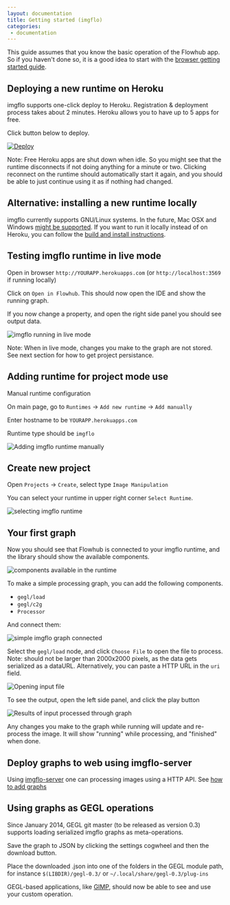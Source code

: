 ```yaml
---
layout: documentation
title: Getting started (imgflo)
categories:
 - documentation
---
```

This guide assumes that you know the basic operation of the Flowhub app.
So if you haven't done so, it is a good idea to start with the
[browser getting started guide](http://flowhub.io/documentation/getting-started-browser/).


## Deploying a new runtime on Heroku

imgflo supports one-click deploy to Heroku. Registration & deployment process takes about 2 minutes.
Heroku allows you to have up to 5 apps for free.

Click button below to deploy.

[![Deploy](https://www.herokucdn.com/deploy/button.png)](https://dashboard.heroku.com/new?template=https%3A%2F%2Fgithub.com%2Fjonnor%2Fimgflo)

Note: Free Heroku apps are shut down when idle.
So you might see that the runtime disconnects if not doing anything for a minute or two.
Clicking reconnect on the runtime should automatically start it again,
and you should be able to just continue using it as if nothing had changed.


## Alternative: installing a new runtime locally

imgflo currently supports GNU/Linux systems. In the future, Mac OSX and Windows
[might be supported](https://github.com/jonnor/imgflo/issues/3).
If you want to run it locally instead of on Heroku, you can follow the
[build and install instructions](https://github.com/jonnor/imgflo#developing-and-running-locally).


## Testing imgflo runtime in live mode

Open in browser `http://YOURAPP.herokuapps.com` (or `http://localhost:3569` if running locally)

Click on `Open in Flowhub`. This should now open the IDE and show the running graph.

If you now change a property, and open the right side panel you should see output data.

![imgflo running in live mode](../images/imgflo-live-run.png)

Note: When in live mode, changes you make to the graph are not stored.
See next section for how to get project persistance.

## Adding runtime for project mode use

Manual runtime configuration

On main page, go to `Runtimes` -> `Add new runtime` -> `Add manually`

Enter hostname to be `YOURAPP.herokuapps.com`

Runtime type should be `imgflo`

![Adding imgflo runtime manually](../images/imgflo-add-manually.png)


## Create new project

Open `Projects` -> `Create`, select type `Image Manipulation`

You can select your runtime in upper right corner `Select Runtime`.

![selecting imgflo runtime](../images/imgflo-select-runtime.png)

## Your first graph

Now you should see that Flowhub is connected to your imgflo runtime,
and the library should show the available components.

![components available in the runtime](../images/imgflo-components.png)

To make a simple processing graph, you can add the following components.

* `gegl/load`
* `gegl/c2g`
* `Processor`

And connect them:

![simple imgflo graph connected](../images/imgflo-components-connected.png)

Select the `gegl/load` node, and click `Choose File` to open the file to process.
Note: should not be larger than 2000x2000 pixels, as the data gets serialized as a dataURL.
Alternatively, you can paste a HTTP URL in the `uri` field.

![Opening input file](../images/imgflo-open-file.png)


To see the output, open the left side panel, and click the play button

![Results of input processed through graph](../images/imgflo-output.png)

Any changes you make to the graph while running will update and re-process the image.
It will show "running" while processing, and "finished" when done.


## Deploy graphs to web using imgflo-server

Using [imgflo-server](https://github.com/jonnor/imgflo-server) one can processing images using a HTTP API.
See [how to add graphs](https://github.com/jonnor/imgflo-server/blob/master/doc/adding-graphs.md)

## Using graphs as GEGL operations

Since January 2014, GEGL git master (to be released as version 0.3) supports loading
serialized imgflo graphs as meta-operations.

Save the graph to JSON by clicking the settings cogwheel and then the download button.

Place the downloaded .json into one of the folders in the GEGL module path,
for instance `$(LIBDIR)/gegl-0.3/` or `~/.local/share/gegl-0.3/plug-ins`

GEGL-based applications, like [GIMP](http://gimp.org),
should now be able to see and use your custom operation.

